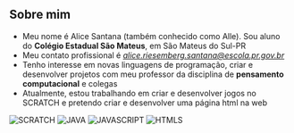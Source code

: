 ## Sobre mim ##
- Meu nome é Alice Santana (também conhecido como Alle). Sou aluno do **Colégio Estadual São Mateus**, em São Mateus do Sul-PR  
- Meu contato profissional é *alice.riesemberg.santana@escola.pr.gov.br*
- Tenho interesse em novas  linguagens de programação, criar e desenvolver projetos com meu professor da disciplina de **pensamento  computacional** e colegas
- Atualmente, estou trabalhando em criar e desenvolver jogos no SCRATCH  e pretendo criar  e  desenvolver uma página html na web

![SCRATCH](https://img.shields.io/badge/Scratch-4D97FF?style=for-the-badge&logo=Scratch&logoColor=white)
![JAVA](https://img.shields.io/badge/Java-ED8B00?style=for-the-badge&logo=java&logoColor=white)
![JAVASCRIPT](https://img.shields.io/badge/JavaScript-323330?style=for-the-badge&logo=javascript&logoColor=F7DF1E)
![HTMLS](https://img.shields.io/badge/HTML5-E34F26?style=for-the-badge&logo=html5&logoColor=white)
